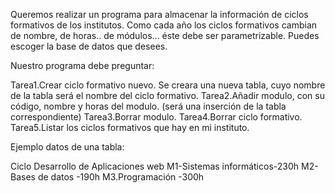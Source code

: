 Queremos realizar un programa para almacenar la información de ciclos formativos de los institutos. Como cada año los ciclos formativos cambian de nombre,  de horas.. de módulos… éste debe ser parametrizable. Puedes escoger la base de datos que desees.

Nuestro programa debe preguntar:

Tarea1.Crear ciclo formativo nuevo. Se creara una nueva tabla, cuyo nombre de la tabla será el nombre del ciclo formativo. 
Tarea2.Añadir modulo, con su  código, nombre y horas del modulo. (será una inserción de la tabla correspondiente) 
Tarea3.Borrar modulo. 
Tarea4.Borrar ciclo formativo. 
Tarea5.Listar los ciclos formativos que hay en mi instituto. 



Ejemplo datos de una tabla:

Ciclo Desarrollo de Aplicaciones web
M1-Sistemas informáticos-230h
M2-Bases de datos -190h
M3.Programación -300h

